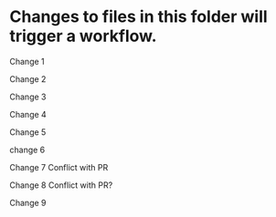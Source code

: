 # Changes to files in this folder will trigger a workflow.

Change 1

Change 2

Change 3

Change 4

Change 5

change 6

Change 7 Conflict with PR

Change 8 Conflict with PR?

Change 9 
